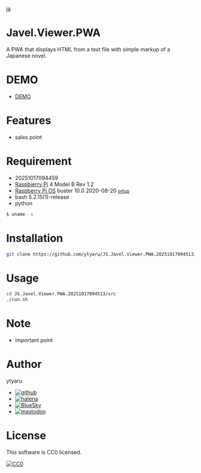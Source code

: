 [ja](./README.ja.md)

# Javel.Viewer.PWA

A PWA that displays HTML from a text file with simple markup of a Japanese novel.

# DEMO

* [DEMO](https://ytyaru.github.io/JS.Javel.Viewer.PWA.20251017094513/)

# Features

* sales point

# Requirement

* <time datetime="20251017094459">20251017094459</time>
* [Raspbierry Pi](https://ja.wikipedia.org/wiki/Raspberry_Pi) 4 Model B Rev 1.2
* [Raspberry Pi OS](https://ja.wikipedia.org/wiki/Raspbian) buster 10.0 2020-08-20 <small>[setup](http://ytyaru.hatenablog.com/entry/2020/10/06/111111)</small>
* bash 5.2.15(1)-release
* python 

```sh
$ uname -a

```

# Installation

```sh
git clone https://github.com/ytyaru/JS.Javel.Viewer.PWA.20251017094513JS.Javel.Viewer.PWA.20251017094513
```

# Usage

```sh
cd JS.Javel.Viewer.PWA.20251017094513/src
./run.sh
```

# Note

* important point

# Author

ytyaru

* [![github](http://www.google.com/s2/favicons?domain=github.com)](https://github.com/ytyaru "github")
* [![hatena](http://www.google.com/s2/favicons?domain=www.hatena.ne.jp)](http://ytyaru.hatenablog.com/ytyaru "hatena")
* [![BlueSky](http://www.google.com/s2/favicons?domain=bsky.app)](https://bsky.app/ "BlueSky")
* [![mastodon](http://www.google.com/s2/favicons?domain=mstdn.jp)](https://mstdn.jp/web/accounts/233143 "mastdon")

<!--* [![twitter](http://www.google.com/s2/favicons?domain=twitter.com)](https://twitter.com/ytyaru1 "twitter")-->

# License

This software is CC0 licensed.

[![CC0](http://i.creativecommons.org/p/zero/1.0/88x31.png "CC0")](http://creativecommons.org/publicdomain/zero/1.0/deed.en)

